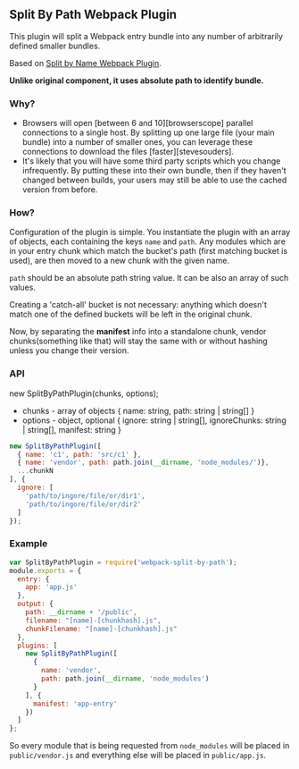 ## Split By Path Webpack Plugin

This plugin will split a Webpack entry bundle into any number of arbitrarily defined smaller bundles.

Based on [Split by Name Webpack Plugin](https://github.com/soundcloud/split-by-name-webpack-plugin).

**Unlike original component, it uses absolute path to identify bundle.**

### Why?

- Browsers will open [between 6 and 10][browserscope] parallel connections to a single host. By splitting up one large
file (your main bundle) into a number of smaller ones, you can leverage these connections to download the files
[faster][stevesouders].
- It's likely that you will have some third party scripts which you change infrequently. By putting these into their own
bundle, then if they haven't changed between builds, your users may still be able to use the cached version from before.

### How?

Configuration of the plugin is simple. You instantiate the plugin with an array of objects, each containing the keys `name` and `path`. Any modules which are in your entry chunk which match the bucket's path (first matching bucket is used), are then moved to a new chunk with the given name.

`path` should be an absolute path string value. It can be also an array of such values.

Creating a 'catch-all' bucket is not necessary: anything which doesn't match one of the defined buckets will be left in
the original chunk.

Now, by separating the **manifest** info into a standalone chunk, vendor chunks(something like that) will stay the same with or without hashing unless you change their version.

### API
new SplitByPathPlugin(chunks, options);

- chunks - array of objects { name: string, path: string | string[] }
- options - object, optional {
    ignore: string | string[],
    ignoreChunks: string | string[],
    manifest: string
  }

```js
new SplitByPathPlugin([
  { name: 'c1', path: 'src/c1' },
  { name: 'vendor', path: path.join(__dirname, 'node_modules/')},
  ...chunkN
], {
  ignore: [
    'path/to/ingore/file/or/dir1',
    'path/to/ingore/file/or/dir2'
  ]
});
```


### Example

```js
var SplitByPathPlugin = require('webpack-split-by-path');
module.exports = {
  entry: {
    app: 'app.js'
  },
  output: {
    path: __dirname + '/public',
    filename: "[name]-[chunkhash].js",
    chunkFilename: "[name]-[chunkhash].js"
  },
  plugins: [
    new SplitByPathPlugin([
      {
        name: 'vendor',
        path: path.join(__dirname, 'node_modules')
      }
    ], {
      manifest: 'app-entry'
    })
  ]
};
```

So every module that is being requested from `node_modules` will be placed in `public/vendor.js` and everything else will be placed in `public/app.js`.
